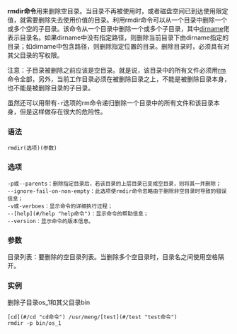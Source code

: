 **rmdir命令**用来删除空目录。当目录不再被使用时，或者磁盘空间已到达使用限定值，就需要删除失去使用价值的目录。利用rmdir命令可以从一个目录中删除一个或多个空的子目录。该命令从一个目录中删除一个或多个子目录，其中[dirname](#/dirname "dirname命令")佬表示目录名。如果dirname中没有指定路径，则删除当前目录下由dirname指定的目录；如dirname中包含路径，则删除指定位置的目录。删除目录时，必须具有对其父目录的写权限。

注意：子目录被删除之前应该是空目录。就是说，该目录中的所有文件必须用[rm](#/rm "rm命令")命令全部，另外，当前工作目录必须在被删除目录之上，不能是被删除目录本身，也不能是被删除目录的子目录。

虽然还可以用带有`-r`选项的rm命令递归删除一个目录中的所有文件和该目录本身，但是这样做存在很大的危险性。

### 语法  

```
rmdir(选项)(参数)
```

### 选项  

```
-p或--parents：删除指定目录后，若该目录的上层目录已变成空目录，则将其一并删除；
--ignore-fail-on-non-empty：此选项使rmdir命令忽略由于删除非空目录时导致的错误信息；
-v或-verboes：显示命令的详细执行过程；
--[help](#/help "help命令")：显示命令的帮助信息；
--version：显示命令的版本信息。
```

### 参数  

目录列表：要删除的空目录列表。当删除多个空目录时，目录名之间使用空格隔开。

### 实例  

删除子目录os_1和其父目录bin

```
[cd](#/cd "cd命令") /usr/meng/[test](#/test "test命令")
rmdir -p bin/os_1
```